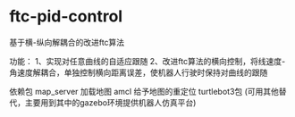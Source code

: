 # ftc-pid-control

基于横-纵向解耦合的改进ftc算法

功能：
1、实现对任意曲线的自适应跟随
2、改进ftc算法的横向控制，将线速度-角速度解耦合，单独控制横向距离误差，使机器人行驶时保持对曲线的跟随

依赖包
map_server	加载地图
amcl		给予地图的重定位
turtlebot3包	(可用其他替代，主要用到其中的gazebo环境提供机器人仿真平台)
